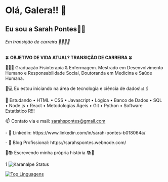 # Olá, Galera!! 📱
## Eu sou a Sarah Pontes💪🏾
###### Em transição de carreira 👩🏾‍💻🤎
 </p>

🍀 <b> OBJETIVO DE VIDA ATUAL? TRANSIÇÃO DE CARREIRA </b>🍀 
</p>
 👩🏾‍🎓 Graduação Fisioterapia & Enfermagem. Mestrado em Desenvolvimento Humano e Responsabilidade Social, Doutoranda em Medicina e Saúde Humana.
 </p>
🔭💻 Eu estou iniciando na área de tecnologia e ciência de dados!📊🖇️
  </p> 
  
💬 Estudando • HTML • CSS • Javascript • Lógica  • Banco de Dados • SQL • Node.js • React • Metodologias Ágeis • Git • Python • Software Estatístico R!!!
   </p>
  
 📫 Contato via e mail: sarahspontes@gmail.com 
 </p>
- 🔋 Linkedin: https://www.linkedin.com/in/sarah-pontes-b018064a/ 
   </p>
- 🔋 Blog Profissional: https://sarahspontes.webnode.com/ 

   </p>
📝📚  Escrevendo minha própria história 📚📝  





1
![Karanalpe Status](https://github-readme-stats.vercel.app/api?username=karanalpe&show_icons=true)



[![Top Linguagens](https://github-readme-stats.vercel.app/api/top-langs/?username=karanalpe&layout=compact)](https://github.com/anuraghazra/github-readme-stats)
